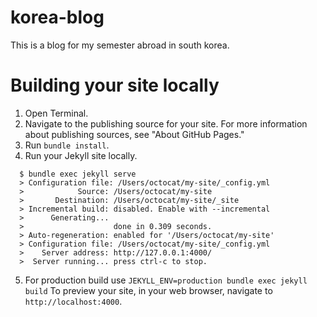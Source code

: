 # korea-blog
This is a blog for my semester abroad in south korea.

# Building your site locally
1. Open Terminal.
2. Navigate to the publishing source for your site. For more information about publishing sources, see "About GitHub Pages."
3. Run `bundle install`.
4. Run your Jekyll site locally.
```
  $ bundle exec jekyll serve
  > Configuration file: /Users/octocat/my-site/_config.yml
  >            Source: /Users/octocat/my-site
  >       Destination: /Users/octocat/my-site/_site
  > Incremental build: disabled. Enable with --incremental
  >      Generating...
  >                    done in 0.309 seconds.
  > Auto-regeneration: enabled for '/Users/octocat/my-site'
  > Configuration file: /Users/octocat/my-site/_config.yml
  >    Server address: http://127.0.0.1:4000/
  >  Server running... press ctrl-c to stop.
```
5. For production build use `JEKYLL_ENV=production bundle exec jekyll build`
To preview your site, in your web browser, navigate to `http://localhost:4000`.